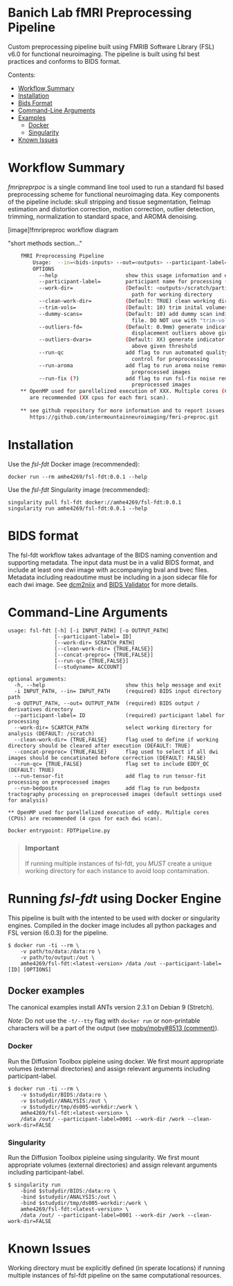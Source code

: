 # Banich Lab fMRI Preprocessing Pipeline
Custom preprocessing pipeline built using FMRIB Software Library (FSL) v6.0 for functional neuroimaging. The pipeline is built using fsl best practices and conforms to BIDS format.  

Contents:
  - [Workflow Summary](#workfolw-summary)
  - [Installation](#installation)
  - [Bids Format](#bids-format)
  - [Command-Line Arguments](#command-line-arguments)
  - [Examples](#docker-examples)
    - [Docker](#docker)
    - [Singularity](#singularity)
- [Known Issues](#known-issues)

# Workflow Summary
_fmripreprpoc_ is a single command line tool used to run a standard fsl based preprocessing scheme for functional neuroimaging data. Key components of the pipeline include: skull stripping and tissue segmentation, fielmap estimation and distortion correction, motion correction, outlier detection, trimming, normalization to standard space, and AROMA denoising. 

[image]!fmripreproc workflow diagram

"short methods section..."


```bash
    fMRI Preprocessing Pipeline
        Usage:  --in=<bids-inputs> --out=<outputs> --participant-label=<id> [OPTIONS]
        OPTIONS
          --help                      show this usage information and exit
          --participant-label=        participant name for processing (pass only 1)
          --work-dir=                 (Default: <outputs>/scratch/particiant-label) directory 
                                        path for working directory
          --clean-work-dir=           (Default: TRUE) clean working directory 
          --trim-vols=                (Default: 10) trim inital volumes from all bold scans
          --dummy-scans=              (Default: 10) add dummy scan indicator variables in confounds
                                        file. DO NOT use with "trim-vols"
          --outliers-fd=              (Default: 0.9mm) generate indicator variables for framewise
                                        displacement outliers above given threshold
          --outliers-dvars=           (Default: XX) generate indicator variables for dvars outliers
                                        above given threshold
          --run-qc                    add flag to run automated quality 
                                        control for preprocessing
          --run-aroma                 add flag to run aroma noise removal on 
                                        preprocessed images
          --run-fix (?)               add flag to run fsl-fix noise removal on 
                                        preprocessed images
    ** OpenMP used for parellelized execution of XXX. Multiple cores (CPUs) 
       are recommended (XX cpus for each fmri scan).
       
    ** see github repository for more information and to report issues: 
       https://github.com/intermountainneuroimaging/fmri-preproc.git
```


# Installation

Use the _fsl-fdt_ Docker image (recommended):

```shell
docker run --rm amhe4269/fsl-fdt:0.0.1 --help
```

Use the _fsl-fdt_ Singularity image (recommended):

```shell
singularity pull fsl-fdt docker://amhe4269/fsl-fdt:0.0.1
singularity run amhe4269/fsl-fdt:0.0.1 --help
```
# BIDS format
The fsl-fdt workflow takes advantage of the BIDS naming convention and supporting metadata. The input data must be in a valid BIDS format, and include at least one dwi image with accompanying bval and bvec files. Metadata including readoutime must be including in a json sidecar file for each dwi image. See [dcm2niix](https://github.com/rordenlab/dcm2niix) and [BIDS Validator](https://bids-standard.github.io/bids-validator/) for more details. 

# Command-Line Arguments

```
usage: fsl-fdt [-h] [-i INPUT_PATH] [-o OUTPUT_PATH]
               [--participant-label= ID]
               [--work-dir= SCRATCH_PATH]
               [--clean-work-dir= {TRUE,FALSE}]
               [--concat-preproc= {TRUE,FALSE}]
               [--run-qc= {TRUE,FALSE}]
               [--studyname= ACCOUNT]

optional arguments:
  -h, --help                          show this help message and exit
  -i INPUT_PATH, --in= INPUT_PATH     (required) BIDS input directory path
  -o OUTPUT_PATH, --out= OUTPUT_PATH  (required) BIDS output / derivatives directory 
  --participant-label= ID             (required) participant label for processing
  --work-dir= SCARTCH_PATH            select working directory for analysis (DEFAULT: /scratch)
  --clean-work-dir= {TRUE,FALSE}      flag used to define if working directory should be cleared after execution (DEFAULT: TRUE)
  --concat-preproc= {TRUE,FALSE}      flag used to select if all dwi images should be concatinated before correction (DEFAULT: FALSE)
  --run-qc= {TRUE,FALSE}              flag set to include EDDY_QC (DEFAULT: TRUE)
  --run-tensor-fit                    add flag to run tensor-fit processing on preprocessed images
  --run-bedpostx                      add flag to run bedpostx tractography processing on preprocessed images (default settings used for analysis)
  
** OpenMP used for parellelized execution of eddy. Multiple cores (CPUs) are recommended (4 cpus for each dwi scan).

Docker entrypoint: FDTPipeline.py
```
> ### Important
> If running multiple instances of fsl-fdt, you _MUST_ create a unique working directory for each instance to avoid loop contamination.

# Running _fsl-fdt_ using Docker Engine
This pipeline is built with the intented to be used with docker or singularity engines. Compiled in the docker image includes all python packages and FSL version (6.0.3) for the pipeline.
```shell
$ docker run -ti --rm \
    -v path/to/data:/data:ro \
    -v path/to/output:/out \
    amhe4269/fsl-fdt:<latest-version> /data /out --participant-label=[ID] [OPTIONS] 
```

## Docker examples

The canonical examples install ANTs version 2.3.1 on Debian 9 (Stretch).

_Note_: Do not use the `-t/--tty` flag with `docker run` or non-printable characters will be a part of the output (see [moby/moby#8513 (comment)](https://github.com/moby/moby/issues/8513#issuecomment-216191236)).

### Docker
Run the Diffusion Toolbox pipleine using docker. We first mount appropriate volumes (external directories) and assign relevant arguments including participant-label.
```shell
$ docker run -ti --rm \
    -v $studydir/BIDS:/data:ro \
    -v $studydir/ANALYSIS:/out \
    -v $studydir/tmp/ds005-workdir:/work \
    amhe4269/fsl-fdt:<latest-version> \
    /data /out/ --participant-label=0001 --work-dir /work --clean-work-dir=FALSE
```

### Singularity
Run the Diffusion Toolbox pipleine using singularity. We first mount appropriate volumes (external directories) and assign relevant arguments including participant-label.
```shell
$ singularity run 
    -bind $studydir/BIDS:/data:ro \
    -bind $studydir/ANALYSIS:/out \
    -bind $studydir/tmp/ds005-workdir:/work \
    amhe4269/fsl-fdt:<latest-version> \
    /data /out/ --participant-label=0001 --work-dir /work --clean-work-dir=FALSE
```

# Known Issues
Working directory must be explicitly defined (in sperate locations) if running multiple instances of fsl-fdt pipeline on the same computational resources.

